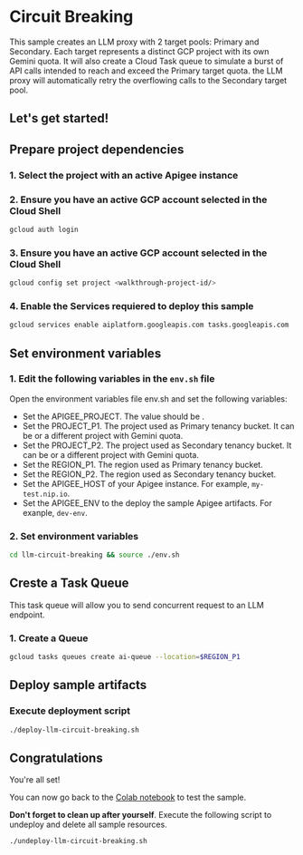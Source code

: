 # Circuit Breaking

This sample creates an LLM proxy with 2 target pools: Primary and Secondary. Each target represents a distinct GCP project with its own Gemini quota. It will also create a Cloud Task queue to simulate a burst of API calls intended to reach and exceed the Primary target quota. the LLM proxy will automatically retry the overflowing calls to the Secondary target pool.

Let's get started!
---

## Prepare project dependencies

### 1. Select the project with an active Apigee instance

<walkthrough-project-setup></walkthrough-project-setup>

### 2. Ensure you have an active GCP account selected in the Cloud Shell

```sh
gcloud auth login
```

### 3. Ensure you have an active GCP account selected in the Cloud Shell

```sh
gcloud config set project <walkthrough-project-id/>
```
### 4. Enable the Services requiered to deploy this sample

```sh
gcloud services enable aiplatform.googleapis.com tasks.googleapis.com  --project <walkthrough-project-id/>
```

## Set environment variables

### 1. Edit the following variables in the `env.sh` file

Open the environment variables file <walkthrough-editor-open-file filePath="llm-circuit-breaking/env.sh">env.sh</walkthrough-editor-open-file> and set the following variables:

* Set the <walkthrough-editor-select-regex filePath="llm-circuit-breaking/env.sh" regex="APIGEE_PROJECT_ID_TO_SET">APIGEE_PROJECT</walkthrough-editor-select-regex>. The value should be <walkthrough-project-id/>.
* Set the <walkthrough-editor-select-regex filePath="llm-circuit-breaking/env.sh" regex="PROJECT_P1_TO_SET">PROJECT_P1</walkthrough-editor-select-regex>. The project used as Primary tenancy bucket. It can be <walkthrough-project-id/> or a different project with Gemini quota.
* Set the <walkthrough-editor-select-regex filePath="llm-circuit-breaking/env.sh" regex="PROJECT_P2_TO_SET">PROJECT_P2</walkthrough-editor-select-regex>. The project used as Secondary tenancy bucket. It can be <walkthrough-project-id/> or a different project with Gemini quota.
* Set the <walkthrough-editor-select-regex filePath="llm-circuit-breaking/env.sh" regex="REGION_P1_TO_SET">REGION_P1</walkthrough-editor-select-regex>. The region used as Primary tenancy bucket.
* Set the <walkthrough-editor-select-regex filePath="llm-circuit-breaking/env.sh" regex="REGION_P2_TO_SET">REGION_P2</walkthrough-editor-select-regex>. The region used as Secondary tenancy bucket.
* Set the <walkthrough-editor-select-regex filePath="llm-circuit-breaking/env.sh" regex="APIGEE_HOST_TO_SET">APIGEE_HOST</walkthrough-editor-select-regex> of your Apigee instance. For example, `my-test.nip.io`.
* Set the <walkthrough-editor-select-regex filePath="llm-circuit-breaking/env.sh" regex="APIGEE_ENV_TO_SET">APIGEE_ENV</walkthrough-editor-select-regex> to the deploy the sample Apigee artifacts. For exanple, `dev-env`.

### 2. Set environment variables

```sh
cd llm-circuit-breaking && source ./env.sh
```

## Creste a Task Queue

This task queue will allow you to send concurrent request to an LLM endpoint.

### 1. Create a Queue

```sh
gcloud tasks queues create ai-queue --location=$REGION_P1
```

## Deploy sample artifacts

### Execute deployment script

```sh
./deploy-llm-circuit-breaking.sh
```

## Congratulations

<walkthrough-conclusion-trophy></walkthrough-conclusion-trophy>

You're all set!

You can now go back to the [Colab notebook](https://github.com/ra2085/apigee-samples/blob/main/llm-circuit-breaking/llm_circuit_breaking.ipynb) to test the sample.

**Don't forget to clean up after yourself**. Execute the following script to undeploy and delete all sample resources.
```sh
./undeploy-llm-circuit-breaking.sh
```